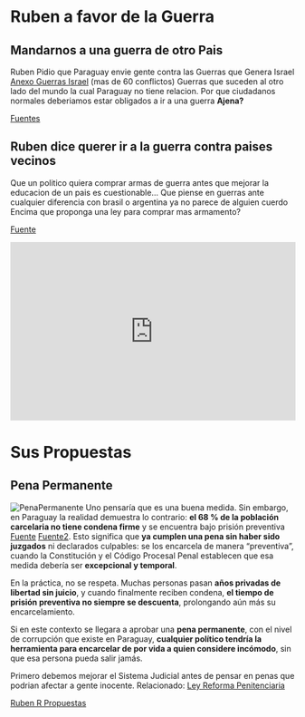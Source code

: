 <!-- participant: weskerty -->

# Ruben a favor de la Guerra
## Mandarnos a una guerra de otro Pais 
Ruben Pidio que Paraguay envie gente contra las Guerras que Genera Israel [Anexo Guerras Israel](https://en.m.wikipedia.org/wiki/List_of_wars_involving_Israel) (mas de 60 conflictos)
Guerras que suceden al otro lado del mundo la cual Paraguay no tiene relacion.
Por que ciudadanos normales deberiamos estar obligados a ir a una guerra **Ajena?**

[Fuentes](https://www.abc.com.py/politica/2023/10/09/diputado-pide-que-enfermeros-paraguayos-vayan-a-israel/)

## Ruben dice querer ir a la guerra contra paises vecinos

Que un politico quiera comprar armas de guerra antes que mejorar la educacion de un pais es cuestionable...
Que piense en guerras ante cualquier diferencia con brasil o argentina ya no parece de alguien cuerdo
Encima que proponga una ley para comprar mas armamento?

[Fuente](https://www.abc.com.py/politica/2023/09/21/conflicto-por-hidrovia-y-yacyreta-diputado-ruben-rubin-quiere-ir-a-la-guerra-con-argentina/)
<iframe width="100%" height="315" src="https://www.youtube.com/embed/Ya1jdtx7b-s?si=JM8LInzM41MPSEox&amp;controls=0" title="YouTube video player" frameborder="0" allow="accelerometer; autoplay; clipboard-write; encrypted-media; gyroscope; picture-in-picture; web-share" referrerpolicy="strict-origin-when-cross-origin" allowfullscreen></iframe>

<div class="mariposas-section">
    <div class="butterfly"></div>
    <div class="butterfly"></div>
    <div class="butterfly"></div>
    <div id="typed-strings" style="display: none;">
        <p>Los cementerios están llenos de jóvenes que murieron por órdenes de políticos.</p>
        <p>La guerra es una masacre de hombres que no se conocen para beneficio de hombres que sí se conocen, pero que no se matan.</p>
        <p>El político ordena la guerra desde un palacio; el pueblo la paga desde una trinchera.</p>
        <p>Los discursos los hacen los políticos, los ataúdes los cargan los pobres</p>
        <p>Ningún senador ha caído en el frente; los que caen son siempre los que no votaron la guerra</p>
    </div>
    <span id="typed"></span>
</div>

# Sus Propuestas
## Pena Permanente
![PenaPermanente](https://i.ibb.co/Qvy8mcxn/image.png)
Uno pensaría que es una buena medida. Sin embargo, en Paraguay la realidad demuestra lo contrario: **el 68 % de la población carcelaria no tiene condena firme** y se encuentra bajo prisión preventiva [Fuente](https://revistaplus.com.py/2023/01/02/un-6802-de-la-poblacion-carcelaria-paraguaya-esta-bajo-prision-preventiva/) [Fuente2](https://www.infobae.com/america/agencias/2024/12/17/un-57-de-la-poblacion-carcelaria-en-paraguay-esta-bajo-prision-preventiva-segun-informe/).
Esto significa que **ya cumplen una pena sin haber sido juzgados** ni declarados culpables: se los encarcela de manera “preventiva”, cuando la Constitución y el Código Procesal Penal establecen que esa medida debería ser **excepcional y temporal**.

En la práctica, no se respeta. Muchas personas pasan **años privadas de libertad sin juicio**, y cuando finalmente reciben condena, **el tiempo de prisión preventiva no siempre se descuenta**, prolongando aún más su encarcelamiento.

Si en este contexto se llegara a aprobar una **pena permanente**, con el nivel de corrupción que existe en Paraguay, **cualquier político tendría la herramienta para encarcelar de por vida a quien considere incómodo**, sin que esa persona pueda salir jamás.

Primero debemos mejorar el Sistema Judicial antes de pensar en penas que podrian afectar a gente inocente. 
Relacionado: 
[Ley Reforma Penitenciaria](web/Dinamico/Propuestas/ReformaPenitenciaria.md)




[Ruben R Propuestas](https://silpy.congreso.gov.py/web/legislador/101431)
























<!-- Frases -->
<script src="https://unpkg.com/typed.js@2.1.0/dist/typed.umd.js"></script>
<script>
function initTypedQuotes() {
    if (typeof Typed !== 'undefined') {
        new Typed('#typed', {
            stringsElement: '#typed-strings',
            typeSpeed: 50,
            backSpeed: 20,
            backDelay: 5000,
            startDelay: 300,
            loop: true,
            showCursor: true,
            cursorChar: '❤'
        });
    } else {
        setTimeout(initTypedQuotes, 100);
    }
}
initTypedQuotes();
</script>